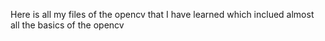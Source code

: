 Here is all my files of the opencv that I have learned which inclued almost all the basics of the opencv
